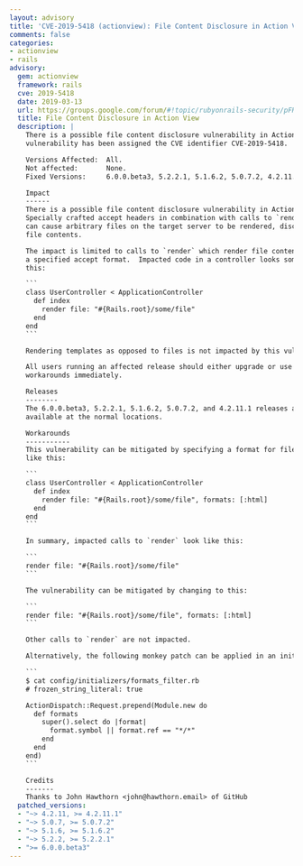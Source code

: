 ```yaml
---
layout: advisory
title: 'CVE-2019-5418 (actionview): File Content Disclosure in Action View'
comments: false
categories:
- actionview
- rails
advisory:
  gem: actionview
  framework: rails
  cve: 2019-5418
  date: 2019-03-13
  url: https://groups.google.com/forum/#!topic/rubyonrails-security/pFRKI96Sm8Q
  title: File Content Disclosure in Action View
  description: |
    There is a possible file content disclosure vulnerability in Action View. This
    vulnerability has been assigned the CVE identifier CVE-2019-5418.

    Versions Affected:  All.
    Not affected:       None.
    Fixed Versions:     6.0.0.beta3, 5.2.2.1, 5.1.6.2, 5.0.7.2, 4.2.11.1

    Impact
    ------
    There is a possible file content disclosure vulnerability in Action View.
    Specially crafted accept headers in combination with calls to `render file:`
    can cause arbitrary files on the target server to be rendered, disclosing the
    file contents.

    The impact is limited to calls to `render` which render file contents without
    a specified accept format.  Impacted code in a controller looks something like
    this:

    ```
    class UserController < ApplicationController
      def index
        render file: "#{Rails.root}/some/file"
      end
    end
    ```

    Rendering templates as opposed to files is not impacted by this vulnerability.

    All users running an affected release should either upgrade or use one of the
    workarounds immediately.

    Releases
    --------
    The 6.0.0.beta3, 5.2.2.1, 5.1.6.2, 5.0.7.2, and 4.2.11.1 releases are
    available at the normal locations.

    Workarounds
    -----------
    This vulnerability can be mitigated by specifying a format for file rendering,
    like this:

    ```
    class UserController < ApplicationController
      def index
        render file: "#{Rails.root}/some/file", formats: [:html]
      end
    end
    ```

    In summary, impacted calls to `render` look like this:

    ```
    render file: "#{Rails.root}/some/file"
    ```

    The vulnerability can be mitigated by changing to this:

    ```
    render file: "#{Rails.root}/some/file", formats: [:html]
    ```

    Other calls to `render` are not impacted.

    Alternatively, the following monkey patch can be applied in an initializer:

    ```
    $ cat config/initializers/formats_filter.rb
    # frozen_string_literal: true

    ActionDispatch::Request.prepend(Module.new do
      def formats
        super().select do |format|
          format.symbol || format.ref == "*/*"
        end
      end
    end)
    ```

    Credits
    -------
    Thanks to John Hawthorn <john@hawthorn.email> of GitHub
  patched_versions:
  - "~> 4.2.11, >= 4.2.11.1"
  - "~> 5.0.7, >= 5.0.7.2"
  - "~> 5.1.6, >= 5.1.6.2"
  - "~> 5.2.2, >= 5.2.2.1"
  - ">= 6.0.0.beta3"
---
```

